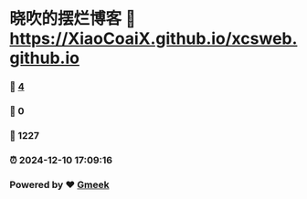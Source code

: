 # 晓吹的摆烂博客 :link: https://XiaoCoaiX.github.io/xcsweb.github.io 
### :page_facing_up: [4](https://XiaoCoaiX.github.io/xcsweb.github.io/tag.html) 
### :speech_balloon: 0 
### :hibiscus: 1227 
### :alarm_clock: 2024-12-10 17:09:16 
### Powered by :heart: [Gmeek](https://github.com/Meekdai/Gmeek)
